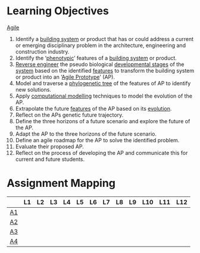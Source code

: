 # Learning Objectives

[Agile](/)

1. Identify a [building system] or product that has or could address a current or emerging disciplinary problem in the architecture, engineering and construction industry.
1. Identify the ‘[phenotypic]’ features of a [building system] or product.
1. [Reverse engineer] the pseudo biological [developmental stages] of the [system] based on the identified [features] to transform the building system or product into an ‘[Agile Prototype]' (AP).
1. Model and traverse a [phylogenetic tree] of the features of AP to identify new solutions.
1. Apply [computational modelling] techniques to model the evolution of the AP.
1. Extrapolate the future [features] of the AP based on its [evolution].
1. Reflect on the APs genetic future trajectory.
1. Define the three horizons of a future scenario and explore the future of the AP.
1. Adapt the AP to the three horizons of the future scenario.
1. Define an agile roadmap for the AP to solve the identified problem.
1. Evaluate their proposed AP.
1. Reflect on the process of developing the AP and communicate this for current and future students.

# Assignment Mapping

|      | L1 | L2 | L3 | L4 | L5 | L6 | L7 | L8 | L9 | L10 | L11 | L12 |
|------|----|----|----|----|----|----|----|----|----|-----|-----|-----|
| [A1] |    |    |    |    |    |    |    |    |    |     |     |     |
| [A2] |    |    |    |    |    |    |    |    |    |     |     |     |
| [A3] |    |    |    |    |    |    |    |    |    |     |     |     |
| [A4] |    |    |    |    |    |    |    |    |    |     |     |     |

[Reverse engineer]: /Agile/Concepts/ReverseEngineer
[building system]: /Agile/Concepts/BuildingSystem
[system]: /Agile/Concepts/BuildingSystem
[phenotypic]: /Agile/Concepts/Phenotype
[developmental stages]: /Agile/Concepts/DevelopmentStages
[features]: /Agile/Concepts/Features
[Agile Prototype]: /Agile/Concepts/AgilePrototype
[phylogenetic tree]: /Agile/Concepts/Phylogeny
[computational modelling]: /Agile/Concepts/ComputationalDesign
[evolution]: /Agile/Concepts/Evolution

[A1]:/Agile/Assignments/A1
[A2]:/Agile/Assignments/A2
[A3]:/Agile/Assignments/A3
[A4]:/Agile/Assignments/A4
